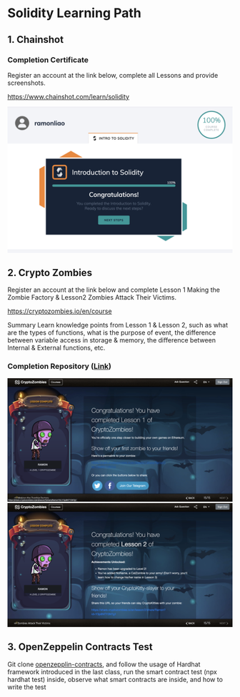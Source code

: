 # Solidity Learning Path

## 1. Chainshot

### Completion Certificate

Register an account at the link below, complete all Lessons and provide screenshots.

https://www.chainshot.com/learn/solidity

![certificate](./images/Chainshot.png)

## 2. Crypto Zombies

Register an account at the link below and complete Lesson 1 Making the Zombie Factory & Lesson2 Zombies Attack Their Victims.

https://cryptozombies.io/en/course

Summary Learn knowledge points from Lesson 1 & Lesson 2, such as what are the types of functions, what is the purpose of event, the difference between variable access in storage & memory, the difference between Internal & External functions, etc.

### Completion Repository ([Link](https://github.com/RamonLiao/CryptoZombies))

![certificate](./images/Completion_Lesson_1.png)
![certificate](./images/Completion_Lesson_2.png)

## 3. OpenZeppelin Contracts Test

Git clone [openzepplin-contracts](https://github.com/OpenZeppelin/openzeppelin-contracts/), and follow the usage of Hardhat framework introduced in the last class, run the smart contract test (npx hardhat test) inside, observe what smart contracts are inside, and how to write the test
